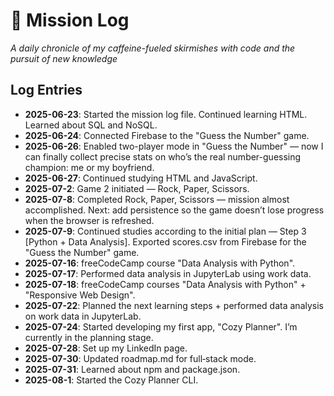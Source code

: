 # 🚀 Mission Log

_A daily chronicle of my caffeine-fueled skirmishes with code and the pursuit of new knowledge_

## Log Entries

- **2025-06-23**: Started the mission log file. Continued learning HTML. Learned about SQL and NoSQL.
- **2025-06-24**: Connected Firebase to the "Guess the Number" game.
- **2025-06-26**: Enabled two-player mode in "Guess the Number" — now I can finally collect precise stats on who’s the real number-guessing champion: me or my boyfriend.
- **2025-06-27**: Continued studying HTML and JavaScript.
- **2025-07-2**: Game 2 initiated — Rock, Paper, Scissors.
- **2025-07-8**: Completed Rock, Paper, Scissors — mission almost accomplished. Next: add persistence so the game doesn’t lose progress when the browser is refreshed.
- **2025-07-9**: Continued studies according to the initial plan — Step 3 [Python + Data Analysis]. Exported scores.csv from Firebase for the "Guess the Number" game.
- **2025-07-16**: freeCodeCamp course "Data Analysis with Python".
- **2025-07-17**: Performed data analysis in JupyterLab using work data.
- **2025-07-18**: freeCodeCamp courses "Data Analysis with Python" + "Responsive Web Design".
- **2025-07-22**: Planned the next learning steps + performed data analysis on work data in JupyterLab.
- **2025-07-24**: Started developing my first app, "Cozy Planner". I’m currently in the planning stage.
- **2025-07-28**: Set up my LinkedIn page.
- **2025-07-30**: Updated roadmap.md for full‑stack mode.
- **2025-07-31**: Learned about npm and package.json.
- **2025-08-1**: Started the Cozy Planner CLI.